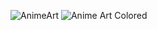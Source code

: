 ![AnimeArt](https://github.com/user-attachments/assets/dfa46284-b751-4556-8689-3216fe09d5c2)
![Anime Art Colored](https://github.com/user-attachments/assets/f76f0576-c04d-4f6c-b416-acfd5ea3ad55)
